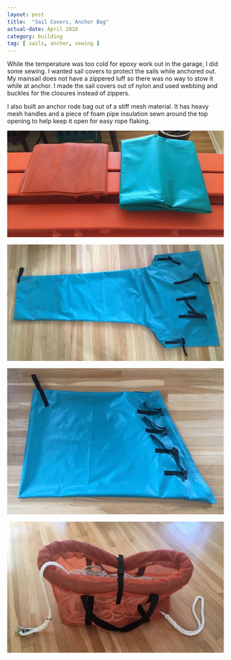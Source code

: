 ```yaml
---
layout: post
title:  "Sail Covers, Anchor Bag"
actual-date: April 2018
category: building
tag: [ sails, anchor, sewing ]
---
```


While the temperature was too cold for epoxy work out in the garage, I did some sewing. I wanted sail covers to protect the sails while anchored out. My mainsail does not have a zippered luff so there was no way to stow it while at anchor. I made the sail covers out of nylon and used webbing and buckles for the closures instead of zippers.

I also built an anchor rode bag out of a stiff mesh material. It has heavy mesh handles and a piece of foam pipe insulation sewn around the top opening to help keep it open for easy rope flaking.

![Material](/assets/images/sewing-material.jpg)

![Mainsail Cover](/assets/images/sewing-mainsail.jpg)

![Headsail Cover](/assets/images/sewing-headsail.jpg)

![Anchor Rode Bag](/assets/images/sewing-anchor.jpg)
